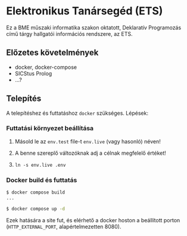 # Elektronikus Tanársegéd (ETS)

Ez a BME műszaki informatika szakon oktatott, Deklaratív Programozás című tárgy
hallgatói információs rendszere, az ETS.

## Előzetes követelmények

* docker, docker-compose
* SICStus Prolog
* ...?

## Telepítés

A telepítéshez és futtatáshoz `docker` szükséges. Lépések:

### Futtatási környezet beállítása

1. Másold le az `env.test` file-t `env.live` (vagy hasonló) néven!

2. A benne szereplő változóknak adj a célnak megfelelő értéket!

3. `ln -s env.live .env`

### Docker build és futtatás

```sh
$ docker compose build
...

$ docker compose up -d
```

Ezek hatására a site fut, és elérhető a docker hoston a beállított porton
(`HTTP_EXTERNAL_PORT`, alapértelmezetten 8080).
